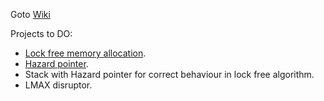 Goto [Wiki](https://github.com/nullicist-aakash/Low-Latency-Resources/wiki)

Projects to DO:
- [Lock free memory allocation](https://www.cs.tufts.edu/~nr/cs257/archive/neal-glew/mcrt/Non-blocking%20data%20structures/p35-michael.pdf).
- [Hazard pointer](https://web.archive.org/web/20171104135736/http://www.research.ibm.com/people/m/michael/ieeetpds-2004.pdf).
- Stack with Hazard pointer for correct behaviour in lock free algorithm.
- LMAX disruptor.
